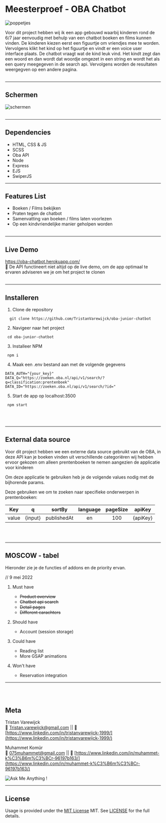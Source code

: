 # Meesterproef - OBA Chatbot

<img src="https://i.ibb.co/mvcqKPV/poppetjes.png" alt="poppetjes"/>

Voor dit project hebben wij ik een app gebouwd waarbij kinderen rond de 6/7 jaar eenvoudig met behulp van een chatbot boeken en films kunnen vinden. De kinderen kiezen eerst een figuurtje om vriendjes mee te worden. Vervolgens klikt het kind op het figuurtje en vindt er een voice user interface plaats.
De chatbot vraagt wat de kind leuk vind. Het kindt zegt dan een woord en dan wordt dat woordje omgezet in een string en wordt het als een query meegegeven in de search api. Vervolgens worden de resultaten weergegven op een andere pagina.
<br/><br/>

---

## Schermen

<img src="https://raw.githubusercontent.com/TristanVarewijck/oba-junior-chatbot/main/public/assets/images/schermen2.png" alt="schermen"/>
<br/><br/>

---

## Dependencies
- HTML, CSS & JS
- SCSS
- Oba API
- Node
- Express
- EJS
- SwiperJS

---

## Features List

- Boeken / Films bekijken
- Praten tegen de chatbot
- Samenvatting van boeken / films laten voorlezen
- Op een kindvriendelijke manier geholpen worden
  <br/><br/>

---

## Live Demo

<a href="https://oba-chatbot.herokuapp.com/">https://oba-chatbot.herokuapp.com/</a><br/>
🚨 De API functineert niet altijd op de live demo, om de app optimaal te ervaren adviseren we je om het project te clonen
<br/></br>

---

## Installeren

1. Clone de repository<br/>

```
  git clone https://github.com/TristanVarewijck/oba-junior-chatbot
```

2. Navigeer naar het project<br/>

```
 cd oba-junior-chatbot
```

3. Installeer NPM<br/>

```
 npm i
```

4. Maak een .env bestand aan met de volgende gegevens<br/>

```
DATA_AUTH="{your_key}"
DATA_Q="https://zoeken.oba.nl/api/v1/search/?q=classification:prentenboek"
DATA_ID="https://zoeken.oba.nl/api/v1/search/?id="
```

5. Start de app op localhost:3500<br/>

```
 npm start
```

<br/><br/>

---

## External data source

Voor dit project hebben we een externe data source gebruikt van de OBA, in deze API kan je boeken vinden uit verschillende categoriëren wij hebben ervoor gekozen om alleen prentenboeken te nemen aangezien de applicatie voor kinderen

Om deze applicatie te gebruiken heb je de volgende values nodig met de bijhorende params.

Deze gebruiken we om te zoeken naar specifieke onderwerpen in prentenboeken:

|  Key  |    q    |   sortBy    | language | pageSize |  apiKey  |
| :---: | :-----: | :---------: | :------: | :------: | :------: |
| value | {input} | publishedAt |    en    |   100    | {apiKey} |


<br/><br/>

---

## MOSCOW - tabel

Hieronder zie je de functies of addons en de priority ervan.

// 9 mei 2022

1. Must have

   - ~~Product overview~~
   - ~~Chatbot api search~~
   - ~~Detail pages~~
   - ~~Different carachters~~

2. Should have

   - Account (session storage)

3. Could have

   - Reading list
   - More GSAP animations

4. Won't have

   - Reservation integration

---
<br/><br/>

## Meta

Tristan Varewijck <br>
:email: [Tristan.varewijck@gmail.com](Tristan.varewijck@gmail.com) ||
:large_blue_diamond: [https://www.linkedin.com/in/tristanvarewijck-1999/](https://www.linkedin.com/in/tristanvarewijck-1999/)

Muhammet Komür <br>
:email: [075muhammet@gmail.com](075muhammet@gmail.com) ||
:large_blue_diamond: [https://www.linkedin.com/in/muhammet-k%C3%B6m%C3%BCr-96197b163/](https://www.linkedin.com/in/muhammet-k%C3%B6m%C3%BCr-96197b163/)

![Ask Me Anything !](https://img.shields.io/badge/Ask%20me-anything-1abc9c.svg)

---

## License

Usage is provided under the [MIT License](https://github.com/git/git-scm.com/blob/master/MIT-LICENSE.txt) MIT. See [LICENSE](https://github.com/TristanVarewijck/WAFStoNode/blob/master/LICENSE) for the full details.
